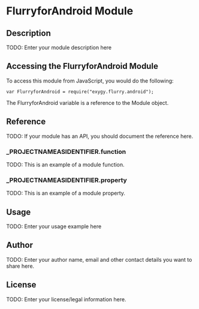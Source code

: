 # FlurryforAndroid Module

## Description

TODO: Enter your module description here

## Accessing the FlurryforAndroid Module

To access this module from JavaScript, you would do the following:

	var FlurryforAndroid = require("exygy.flurry.android");

The FlurryforAndroid variable is a reference to the Module object.	

## Reference

TODO: If your module has an API, you should document
the reference here.

### ___PROJECTNAMEASIDENTIFIER__.function

TODO: This is an example of a module function.

### ___PROJECTNAMEASIDENTIFIER__.property

TODO: This is an example of a module property.

## Usage

TODO: Enter your usage example here

## Author

TODO: Enter your author name, email and other contact
details you want to share here. 

## License

TODO: Enter your license/legal information here.
